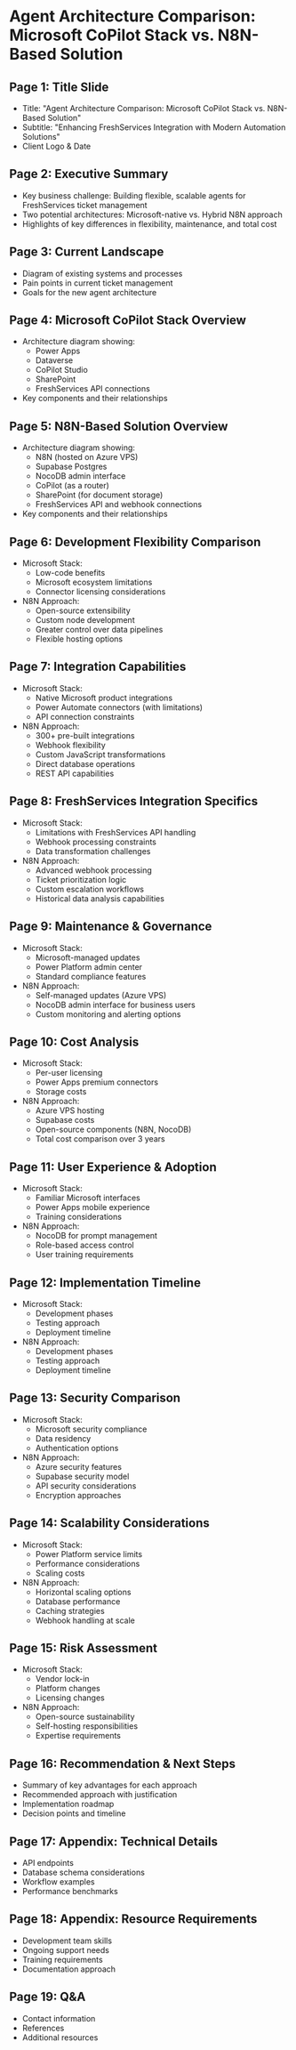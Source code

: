 # Agent Architecture Comparison: Microsoft CoPilot Stack vs. N8N-Based Solution

## Page 1: Title Slide

- Title: "Agent Architecture Comparison: Microsoft CoPilot Stack vs. N8N-Based Solution"
- Subtitle: "Enhancing FreshServices Integration with Modern Automation Solutions"
- Client Logo & Date

## Page 2: Executive Summary

- Key business challenge: Building flexible, scalable agents for FreshServices ticket management
- Two potential architectures: Microsoft-native vs. Hybrid N8N approach
- Highlights of key differences in flexibility, maintenance, and total cost

## Page 3: Current Landscape

- Diagram of existing systems and processes
- Pain points in current ticket management
- Goals for the new agent architecture

## Page 4: Microsoft CoPilot Stack Overview

- Architecture diagram showing:
  - Power Apps
  - Dataverse
  - CoPilot Studio
  - SharePoint
  - FreshServices API connections
- Key components and their relationships

## Page 5: N8N-Based Solution Overview

- Architecture diagram showing:
  - N8N (hosted on Azure VPS)
  - Supabase Postgres
  - NocoDB admin interface
  - CoPilot (as a router)
  - SharePoint (for document storage)
  - FreshServices API and webhook connections
- Key components and their relationships

## Page 6: Development Flexibility Comparison

- Microsoft Stack:
  - Low-code benefits
  - Microsoft ecosystem limitations
  - Connector licensing considerations
- N8N Approach:
  - Open-source extensibility
  - Custom node development
  - Greater control over data pipelines
  - Flexible hosting options

## Page 7: Integration Capabilities

- Microsoft Stack:
  - Native Microsoft product integrations
  - Power Automate connectors (with limitations)
  - API connection constraints
- N8N Approach:
  - 300+ pre-built integrations
  - Webhook flexibility
  - Custom JavaScript transformations
  - Direct database operations
  - REST API capabilities

## Page 8: FreshServices Integration Specifics

- Microsoft Stack:
  - Limitations with FreshServices API handling
  - Webhook processing constraints
  - Data transformation challenges
- N8N Approach:
  - Advanced webhook processing
  - Ticket prioritization logic
  - Custom escalation workflows
  - Historical data analysis capabilities

## Page 9: Maintenance & Governance

- Microsoft Stack:
  - Microsoft-managed updates
  - Power Platform admin center
  - Standard compliance features
- N8N Approach:
  - Self-managed updates (Azure VPS)
  - NocoDB admin interface for business users
  - Custom monitoring and alerting options

## Page 10: Cost Analysis

- Microsoft Stack:
  - Per-user licensing
  - Power Apps premium connectors
  - Storage costs
- N8N Approach:
  - Azure VPS hosting
  - Supabase costs
  - Open-source components (N8N, NocoDB)
  - Total cost comparison over 3 years

## Page 11: User Experience & Adoption

- Microsoft Stack:
  - Familiar Microsoft interfaces
  - Power Apps mobile experience
  - Training considerations
- N8N Approach:
  - NocoDB for prompt management
  - Role-based access control
  - User training requirements

## Page 12: Implementation Timeline

- Microsoft Stack:
  - Development phases
  - Testing approach
  - Deployment timeline
- N8N Approach:
  - Development phases
  - Testing approach
  - Deployment timeline

## Page 13: Security Comparison

- Microsoft Stack:
  - Microsoft security compliance
  - Data residency
  - Authentication options
- N8N Approach:
  - Azure security features
  - Supabase security model
  - API security considerations
  - Encryption approaches

## Page 14: Scalability Considerations

- Microsoft Stack:
  - Power Platform service limits
  - Performance considerations
  - Scaling costs
- N8N Approach:
  - Horizontal scaling options
  - Database performance
  - Caching strategies
  - Webhook handling at scale

## Page 15: Risk Assessment

- Microsoft Stack:
  - Vendor lock-in
  - Platform changes
  - Licensing changes
- N8N Approach:
  - Open-source sustainability
  - Self-hosting responsibilities
  - Expertise requirements

## Page 16: Recommendation & Next Steps

- Summary of key advantages for each approach
- Recommended approach with justification
- Implementation roadmap
- Decision points and timeline

## Page 17: Appendix: Technical Details

- API endpoints
- Database schema considerations
- Workflow examples
- Performance benchmarks

## Page 18: Appendix: Resource Requirements

- Development team skills
- Ongoing support needs
- Training requirements
- Documentation approach

## Page 19: Q&A

- Contact information
- References
- Additional resources
